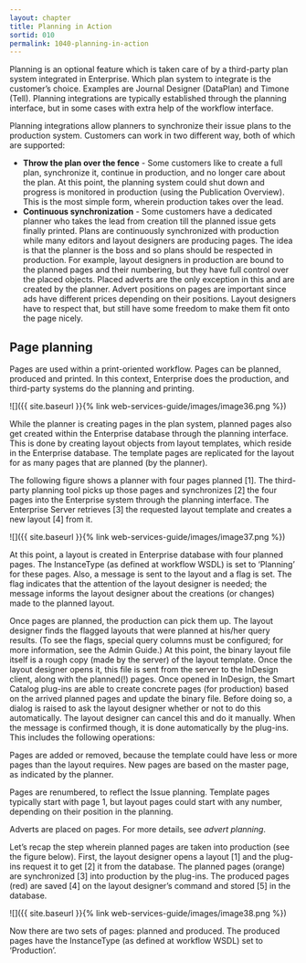 ```yaml
---
layout: chapter
title: Planning in Action
sortid: 010
permalink: 1040-planning-in-action
---
```


Planning is an optional feature which is taken care of by a third-party plan system integrated in Enterprise. Which plan 
system to integrate is the customer’s choice. Examples are Journal Designer (DataPlan) and Timone (Tell). Planning 
integrations are typically established through the planning interface, but in some cases with extra help of the workflow 
interface.

Planning integrations allow planners to synchronize their issue plans to the production system. Customers can work in 
two different way, both of which are supported:

* **Throw the plan over the fence** - Some customers like to create a full plan, synchronize it, continue in production, 
and no longer care about the plan. At this point, the planning system could shut down and progress is monitored in 
production (using the Publication Overview). This is the most simple form, wherein production takes over the lead.
* **Continuous synchronization** - Some customers have a dedicated planner who takes the lead from creation till the 
planned issue gets finally printed. Plans are continuously synchronized with production while many editors and layout 
designers are producing pages. The idea is that the planner is the boss and so plans should be respected in production. 
For example, layout designers in production are bound to the planned pages and their numbering, but they have full 
control over the placed objects. Placed adverts are the only exception in this and are created by the planner. Advert 
positions on pages are important since ads have different prices depending on their positions. Layout designers have to 
respect that, but still have some freedom to make them fit onto the page nicely.

## Page planning

Pages are used within a print-oriented workflow. Pages can be planned, produced and printed. In this context, Enterprise 
does the production, and third-party systems do the planning and printing.

![]({{ site.baseurl }}{% link web-services-guide/images/image36.png %})

While the planner is creating pages in the plan system, planned pages also get created within the Enterprise database 
through the planning interface. This is done by creating layout objects from layout templates, which reside in the 
Enterprise database. The template pages are replicated for the layout for as many pages that are planned (by the planner).

The following figure shows a planner with four pages planned \[1\]. The third-party planning tool picks up those pages 
and synchronizes \[2\] the four pages into the Enterprise system through the planning interface. The Enterprise Server 
retrieves \[3\] the requested layout template and creates a new layout \[4\] from it.

![]({{ site.baseurl }}{% link web-services-guide/images/image37.png %})

At this point, a layout is created in Enterprise database with four planned pages. The InstanceType (as defined at 
workflow WSDL) is set to ‘Planning’ for these pages. Also, a message is sent to the layout and a flag is set. The flag 
indicates that the attention of the layout designer is needed; the message informs the layout designer about the creations 
(or changes) made to the planned layout.

Once pages are planned, the production can pick them up. The layout designer finds the flagged layouts that were planned 
at his/her query results. (To see the flags, special query columns must be configured; for more information, see the 
Admin Guide.) At this point, the binary layout file itself is a rough copy (made by the server) of the layout template. 
Once the layout designer opens it, this file is sent from the server to the InDesign client, along with the planned(!) 
pages. Once opened in InDesign, the Smart Catalog plug-ins are able to create concrete pages (for production) based on 
the arrived planned pages and update the binary file. Before doing so, a dialog is raised to ask the layout designer 
whether or not to do this automatically. The layout designer can cancel this and do it manually. When the message is 
confirmed though, it is done automatically by the plug-ins. This includes the following operations:

Pages are added or removed, because the template could have less or more pages than the layout requires. New pages are 
based on the master page, as indicated by the planner.

Pages are renumbered, to reflect the Issue planning. Template pages typically start with page 1, but layout pages could 
start with any number, depending on their position in the planning.

Adverts are placed on pages. For more details, see *advert planning*.

Let’s recap the step wherein planned pages are taken into production (see the figure below). First, the layout designer 
opens a layout \[1\] and the plug-ins request it to get \[2\] it from the database. The planned pages (orange) are 
synchronized \[3\] into production by the plug-ins. The produced pages (red) are saved \[4\] on the layout designer’s 
command and stored \[5\] in the database.

![]({{ site.baseurl }}{% link web-services-guide/images/image38.png %})

Now there are two sets of pages: planned and produced. The produced pages have the InstanceType (as defined at workflow
 WSDL) set to ‘Production’.

